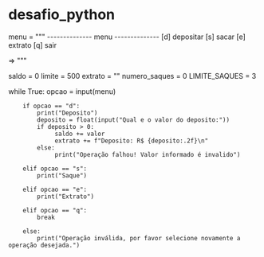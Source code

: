 # desafio_python
menu = """
-------------- menu --------------
[d] depositar
[s] sacar
[e] extrato 
[q] sair 

=> """

saldo = 0 
limite = 500
extrato = ""
numero_saques = 0 
LIMITE_SAQUES = 3
     
     
while True:
        opcao = input(menu)

        if opcao == "d":
            print("Deposito")
            deposito = float(input("Qual e o valor do deposito:"))
            if deposito > 0:
                 saldo += valor 
                 extrato += f"Deposito: R$ {deposito:.2f}\n"
            else: 
                 print("Operação falhou! Valor informado é invalido")
            
        elif opcao == "s":
            print("Saque")
            
        elif opcao == "e":
            print("Extrato")
    
        elif opcao == "q":
            break

        else:
            print("Operação inválida, por favor selecione novamente a operação desejada.")
